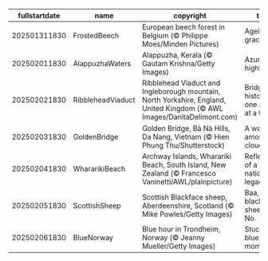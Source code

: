 |fullstartdate|name|copyright|title|image|
|--|--|--|--|--|
202501311830|FrostedBeech|European beech forest in Belgium (© Philippe Moes/Minden Pictures)|Ageing gracefully|![](/en-IN/2025/02/202501311830FrostedBeech.jpg)|
202502011830|AlappuzhaWaters|Alappuzha, Kerala (© Gautam Krishna/Getty Images)|Azure highlights|![](/en-IN/2025/02/202502011830AlappuzhaWaters.jpg)|
202502021830|RibbleheadViaduct|Ribblehead Viaduct and Ingleborough mountain, North Yorkshire, England, United Kingdom (© AWL Images/DanitaDelimont.com)|Bridging history, one arch at a time|![](/en-IN/2025/02/202502021830RibbleheadViaduct.jpg)|
202502031830|GoldenBridge|Golden Bridge, Bà Nà Hills, Da Nang, Vietnam (© Hien Phung Thu/Shutterstock)|A walk among the clouds|![](/en-IN/2025/02/202502031830GoldenBridge.jpg)|
202502041830|WhararikiBeach|Archway Islands, Wharariki Beach, South Island, New Zealand (© Francesco Vaninetti/AWL/plainpicture)|Reflections of a nation's legacy|![](/en-IN/2025/02/202502041830WhararikiBeach.jpg)|
202502051830|ScottishSheep|Scottish Blackface sheep, Aberdeenshire, Scotland (© Mike Powles/Getty Images)|Baa, baa, black sheep? No.|![](/en-IN/2025/02/202502051830ScottishSheep.jpg)|
202502061830|BlueNorway|Blue hour in Trondheim, Norway (© Jeanny Mueller/Getty Images)|Stuck in a blue moment|![](/en-IN/2025/02/202502061830BlueNorway.jpg)|
